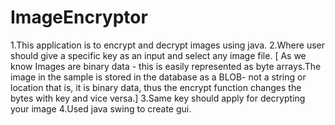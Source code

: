 # ImageEncryptor
 1.This application is to encrypt and decrypt images using java.
 2.Where user should give a specific key as an input and select any image file.
   [ As we know Images are binary data - this is easily represented as byte arrays.The image in the sample is stored in the database as a BLOB-
   not a string or location that is, it is binary data, thus the encrypt function changes the bytes with key and vice versa.]
 3.Same key should apply for decrypting your image 
 4.Used java swing to create gui.
